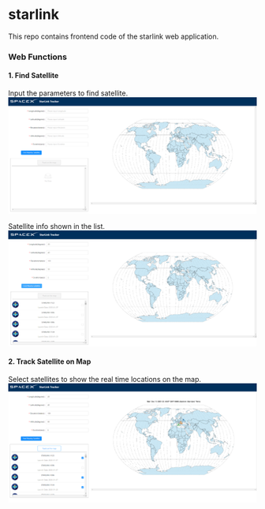 # starlink
This repo contains frontend code of the starlink web application.

### Web Functions
#### 1. Find Satellite
Input the parameters to find satellite.
![init](images/init.PNG)

Satellite info shown in the list.
![find](images/find_satellite.PNG)

#### 2. Track Satellite on Map
Select satellites to show the real time locations on the map.
![track](images/track_on_map.PNG)